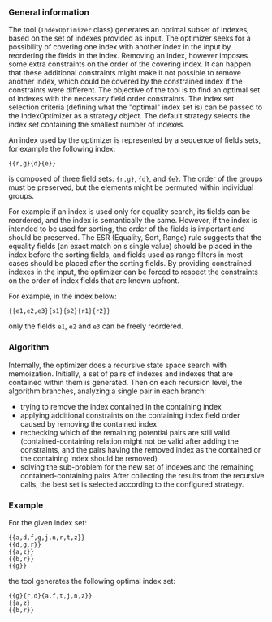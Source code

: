 
### General information

The tool (`IndexOptimizer` class) generates an optimal subset of indexes, based on the set of indexes provided as input.
The optimizer seeks for a possibility of covering one index with another index in the input by reordering the fields 
in the index. Removing an index, however imposes some extra constraints on the order of the covering index. It can 
happen that these additional constraints might make it not possible to remove another index, which could be covered 
by the constrained index if the constraints were different. The objective of the tool is to find an optimal set of 
indexes with the necessary field order constraints. The index set selection criteria (defining what the "optimal" 
index set is) can be passed to the IndexOptimizer as a strategy object. The default strategy selects the index set 
containing the smallest number of indexes.

An index used by the optimizer is represented by a sequence of fields sets, for example the following index:

    {{r,g}{d}{e}}

is composed of three field sets: `{r,g}`, `{d}`, and `{e}`.
The order of the groups must be preserved, but the elements might be permuted within individual groups.

For example if an index is used only for equality search, its fields can be reordered, and the index is semantically 
the same. However, if the index is intended to be used for sorting, the order of the fields is important and should 
be preserved. The ESR (Equality, Sort, Range) rule suggests that the equality fields (an exact match on s single 
value) should be placed in the index before the sorting fields, and fields used as range filters in most cases 
should be placed after the sorting fields. By providing constrained indexes in the input, the optimizer can be 
forced to respect the constraints on the order of index fields that are known upfront.

For example, in the index below:

    {{e1,e2,e3}{s1}{s2}{r1}{r2}}

only the fields `e1`, `e2` and `e3` can be freely reordered.

### Algorithm

Internally, the optimizer does a recursive state space search with memoization. Initially, a set of pairs of indexes 
and indexes that are contained within them is generated. Then on each recursion level, the algorithm branches, 
analyzing a single pair in each branch:
- trying to remove the index contained in the containing index
- applying additional constraints on the containing index field order caused by removing the contained index
- rechecking which of the remaining potential pairs are still valid (contained-containing relation might not be 
  valid after adding the constraints, and the pairs having the removed index as the contained or the containing index 
  should be removed)
- solving the sub-problem for the new set of indexes and the remaining contained-containing pairs
After collecting the results from the recursive calls, the best set is selected according to the configured strategy.

### Example

For the given index set:

    {{a,d,f,g,j,n,r,t,z}}
    {{d,g,r}}
    {{a,z}}
    {{b,r}}
    {{g}}

the tool generates the following optimal index set:

    {{g}{r,d}{a,f,t,j,n,z}}
    {{a,z}
    {{b,r}}
